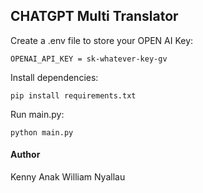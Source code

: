 ## CHATGPT Multi Translator

Create a .env file to store your OPEN AI Key:
```
OPENAI_API_KEY = sk-whatever-key-gv
```

Install dependencies:
```
pip install requirements.txt
```


Run main.py:
```
python main.py
```

#### Author
Kenny Anak William Nyallau